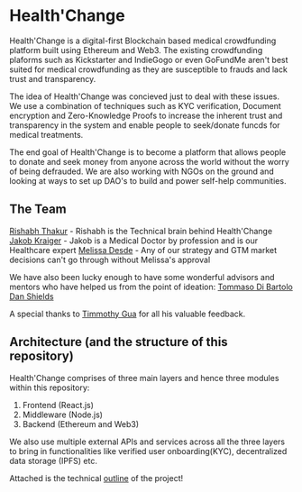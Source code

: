 # Health'Change

Health'Change is a digital-first Blockchain based medical crowdfunding platform built using Ethereum and Web3.
The existing crowdfunding plaforms such as Kickstarter and IndieGogo or even GoFundMe aren't best suited for medical crowdfunding as they are susceptible to frauds and lack trust and transparency.

The idea of Health'Change was concieved just to deal with these issues.
We use a combination of techniques such as KYC verification, Document encryption and Zero-Knowledge Proofs to increase the inherent trust and transparency in the system and enable people to seek/donate funcds for medical treatments.

The end goal of Health'Change is to become a platform that allows people to donate and seek money from anyone across the world without the worry of being defrauded. We are also working with NGOs on the ground and looking at ways to set up DAO's to build and power self-help communities.

## The Team
[Rishabh Thakur](https://www.linkedin.com/in/rishabhmthakur/) - Rishabh is the Technical brain behind Health'Change
[Jakob Kraiger](https://www.linkedin.com/in/jakobkraiger/) - Jakob is a Medical Doctor by profession and is our Healthcare expert
[Melissa Desde](https://www.linkedin.com/in/melissadesde/) - Any of our strategy and GTM market decisions can't go through without Melissa's approval

We have also been lucky enough to have some wonderful advisors and mentors who have helped us from the point of ideation:
[Tommaso Di Bartolo](https://www.linkedin.com/in/tommasodibartolo/)
[Dan Shields](https://www.linkedin.com/in/danwshields/)

A special thanks to [Timmothy Gua](https://www.linkedin.com/in/timothy-guo-94507016a/) for all his valuable feedback.

## Architecture (and the structure of this repository)

Health'Change comprises of three main layers and hence three modules within this repository:

1. Frontend (React.js)
2. Middleware (Node.js)
3. Backend (Ethereum and Web3)

We also use multiple external APIs and services across all the three layers to bring in functionalities like verified user onboarding(KYC), decentralized data storage (IPFS) etc.

Attached is the technical [outline](https://docs.google.com/presentation/d/17XXRjMX2dbrFuFDQlHGtZL6sNJm5_E_VTPbnb6VzdhQ/edit?usp=sharing) of the project!

